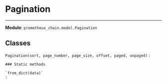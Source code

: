 # Pagination

---
**Module**: `prometheux_chain.model.Pagination`

Classes
-------

`Pagination(sort, page_number, page_size, offset, paged, unpaged)`
:   

    ### Static methods

    `from_dict(data)`
    :